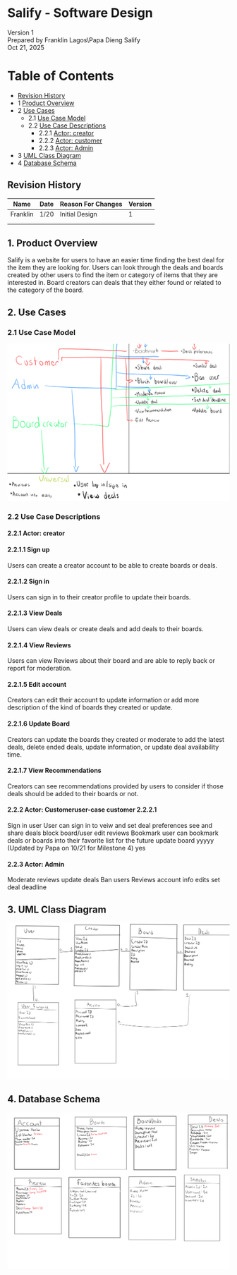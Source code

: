 # Salify - Software Design 

Version 1  
Prepared by Franklin Lagos\Papa Dieng
Salify\
Oct 21, 2025

Table of Contents
=================
* [Revision History](#revision-history)
* 1 [Product Overview](#1-product-overview)
* 2 [Use Cases](#2-use-cases)
  * 2.1 [Use Case Model](#21-use-case-model)
  * 2.2 [Use Case Descriptions](#22-use-case-descriptions)
    * 2.2.1 [Actor: creator](#221-actor-creator)
    * 2.2.2 [Actor: customer](#222-actor-customer)
    * 2.2.3 [Actor: Admin](#223-actor-admin) 
* 3 [UML Class Diagram](#3-uml-class-diagram)
* 4 [Database Schema](#4-database-schema)

## Revision History
| Name | Date    | Reason For Changes  | Version   |
| ---- | ------- | ------------------- | --------- |
|  Franklin  |1/20     | Initial Design      |    1      |
|      |         |                     |           |
|      |         |                     |           |

## 1. Product Overview

Salify is a website for users to have an easier time finding the best deal for the item they are looking for. Users can look through the deals and boards created by other users to find the item or category of items that they are interested in. Board creators can deals that they either found or related to the category of the board.

## 2. Use Cases
### 2.1 Use Case Model
![Use Case Model](use-case.png)

### 2.2 Use Case Descriptions

#### 2.2.1 Actor: creator

#### 2.2.1.1 Sign up

Users can create a creator account to be able to create boards or deals.

#### 2.2.1.2 Sign in

Users can sign in to their creator profile to update their boards.

#### 2.2.1.3 View Deals

Users can view deals or create deals and add deals to their boards.

#### 2.2.1.4 View Reviews

Users can view Reviews about their board and are able to reply back or report for moderation.

#### 2.2.1.5 Edit account

Creators can edit their account to update information or add more description of the kind of boards they created or update.

#### 2.2.1.6 Update Board

Creators can update the boards they created or moderate to add the latest deals, delete ended deals, update information, or update deal availability time. 

#### 2.2.1.7 View Recommendations

Creators can see recommendations provided by users to consider if those deals should be added to their boards or not.


#### 2.2.2 Actor: Customeruser-case customer 2.2.2.1
Sign in
user
User can sign in to veiw and set deal preferences
see and share deals
block board/user
edit reviews
Bookmark
user can bookmark deals or boards into their favorite list for the future 
update board
yyyyy
(Updated by Papa on 10/21 for Milestone 4)
yes


#### 2.2.3 Actor: Admin
Moderate reviews 
update deals
Ban users
Reviews
account info edits
set deal deadline



## 3. UML Class Diagram
![UML Class Diagram](design.png)
## 4. Database Schema
![UML Class Diagram](Schema.png)
